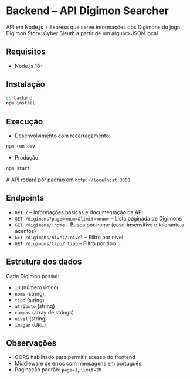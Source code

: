 # Backend – API Digimon Searcher

API em Node.js + Express que serve informações dos Digimons do jogo Digimon Story: Cyber Sleuth a partir de um arquivo JSON local.

## Requisitos
- Node.js 18+

## Instalação
```bash
cd backend
npm install
```

## Execução
- Desenvolvimento com recarregamento:
```bash
npm run dev
```
- Produção:
```bash
npm start
```

A API rodará por padrão em `http://localhost:3000`.

## Endpoints
- `GET /` – Informações básicas e documentação da API
- `GET /digimons?page=<num>&limit=<num>` – Lista paginada de Digimons
- `GET /digimons/:nome` – Busca por nome (case-insensitive e tolerante a acentos)
- `GET /digimons/nivel/:nivel` – Filtro por nível
- `GET /digimons/tipo/:tipo` – Filtro por tipo

## Estrutura dos dados
Cada Digimon possui:
- `id` (número único)
- `nome` (string)
- `tipo` (string)
- `atributo` (string)
- `campos` (array de strings)
- `nivel` (string)
- `imagem` (URL)

## Observações
- CORS habilitado para permitir acesso do frontend
- Middleware de erros com mensagens em português
- Paginação padrão: `page=1`, `limit=20`
